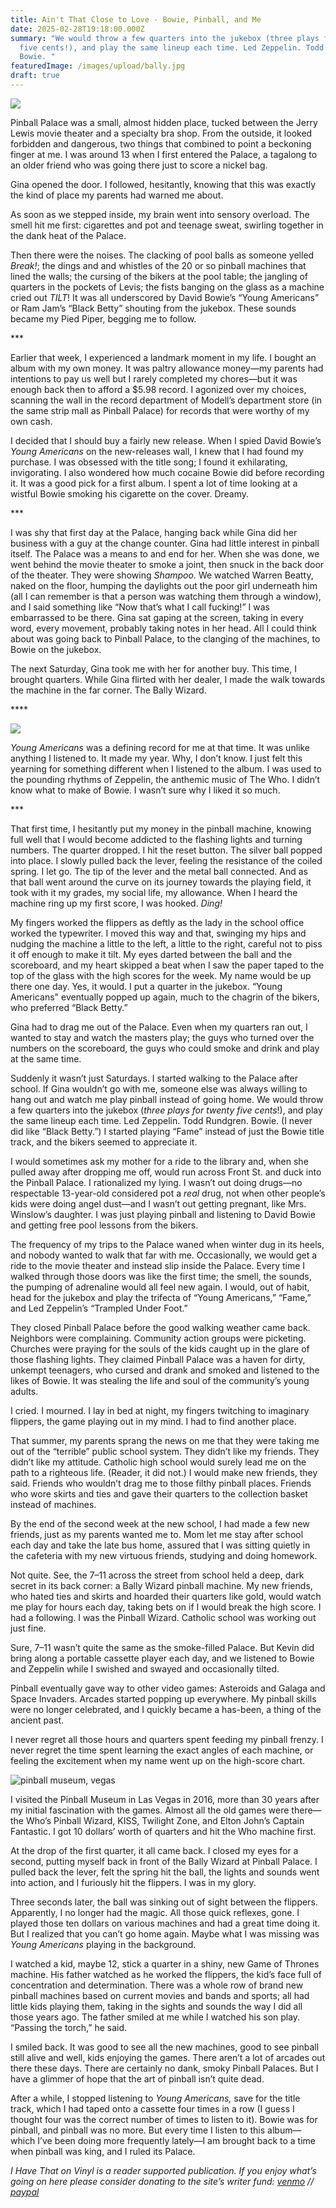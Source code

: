 ```yaml
---
title: Ain't That Close to Love - Bowie, Pinball, and Me
date: 2025-02-28T19:18:00.000Z
summary: "We would throw a few quarters into the jukebox (three plays for twenty
  five cents!), and play the same lineup each time. Led Zeppelin. Todd Rundgren.
  Bowie. "
featuredImage: /images/upload/bally.jpg
draft: true
---
```



![](/images/upload/bally.jpg)

Pinball Palace was a small, almost hidden place, tucked between the Jerry Lewis movie theater and a specialty bra shop. From the outside, it looked forbidden and dangerous, two things that combined to point a beckoning finger at me. I was around 13 when I first entered the Palace, a tagalong to an older friend who was going there just to score a nickel bag.

Gina opened the door. I followed, hesitantly, knowing that this was exactly the kind of place my parents had warned me about.

As soon as we stepped inside, my brain went into sensory overload. The smell hit me first: cigarettes and pot and teenage sweat, swirling together in the dank heat of the Palace.

Then there were the noises. The clacking of pool balls as someone yelled *Break!*; the dings and and whistles of the 20 or so pinball machines that lined the walls; the cursing of the bikers at the pool table; the jangling of quarters in the pockets of Levis; the fists banging on the glass as a machine cried out *TILT*! It was all underscored by David Bowie’s “Young Americans” or Ram Jam’s “Black Betty” shouting from the jukebox. These sounds became my Pied Piper, begging me to follow.

\*\**

Earlier that week, I experienced a landmark moment in my life. I bought an album with my own money. It was paltry allowance money—my parents had intentions to pay us well but I rarely completed my chores—but it was enough back then to afford a $5.98 record. I agonized over my choices, scanning the wall in the record department of Modell’s department store (in the same strip mall as Pinball Palace) for records that were worthy of my own cash.

I decided that I should buy a fairly new release. When I spied David Bowie’s *Young Americans* on the new-releases wall, I knew that I had found my purchase. I was obsessed with the title song; I found it exhilarating, invigorating. I also wondered how much cocaine Bowie did before recording it. It was a good pick for a first album. I spent a lot of time looking at a wistful Bowie smoking his cigarette on the cover. Dreamy.

\*\**

I was shy that first day at the Palace, hanging back while Gina did her business with a guy at the change counter. Gina had little interest in pinball itself. The Palace was a means to and end for her. When she was done, we went behind the movie theater to smoke a joint, then snuck in the back door of the theater. They were showing *Shampoo.* We watched Warren Beatty, naked on the floor, humping the daylights out the poor girl underneath him (all I can remember is that a person was watching them through a window), and I said something like “Now that’s what I call fucking!” I was embarrassed to be there. Gina sat gaping at the screen, taking in every word, every movement, probably taking notes in her head. All I could think about was going back to Pinball Palace, to the clanging of the machines, to Bowie on the jukebox.

The next Saturday, Gina took me with her for another buy. This time, I brought quarters. While Gina flirted with her dealer, I made the walk towards the machine in the far corner. The Bally Wizard.

\*\*\*\*

![](/images/upload/bowie.jpg)

*Young Americans* was a defining record for me at that time. It was unlike anything I listened to. It made my year. Why, I don’t know. I just felt this yearning for something different when I listened to the album. I was used to the pounding rhythms of Zeppelin, the anthemic music of The Who. I didn’t know what to make of Bowie. I wasn’t sure why I liked it so much.

\*\**

That first time, I hesitantly put my money in the pinball machine, knowing full well that I would become addicted to the flashing lights and turning numbers. The quarter dropped. I hit the reset button. The silver ball popped into place. I slowly pulled back the lever, feeling the resistance of the coiled spring. I let go. The tip of the lever and the metal ball connected. And as that ball went around the curve on its journey towards the playing field, it took with it my grades, my social life, my allowance. When I heard the machine ring up my first score, I was hooked. *Ding!*

My fingers worked the flippers as deftly as the lady in the school office worked the typewriter. I moved this way and that, swinging my hips and nudging the machine a little to the left, a little to the right, careful not to piss it off enough to make it tilt. My eyes darted between the ball and the scoreboard, and my heart skipped a beat when I saw the paper taped to the top of the glass with the high scores for the week. My name would be up there one day. Yes, it would. I put a quarter in the jukebox. “Young Americans" eventually popped up again, much to the chagrin of the bikers, who preferred “Black Betty.”

Gina had to drag me out of the Palace. Even when my quarters ran out, I wanted to stay and watch the masters play; the guys who turned over the numbers on the scoreboard, the guys who could smoke and drink and play at the same time.

Suddenly it wasn’t just Saturdays. I started walking to the Palace after school. If Gina wouldn’t go with me, someone else was always willing to hang out and watch me play pinball instead of going home. We would throw a few quarters into the jukebox (*three plays for twenty five cents*!), and play the same lineup each time. Led Zeppelin. Todd Rundgren. Bowie.  (I never did like “Black Betty.”) I started playing “Fame” instead of just the Bowie title track, and the bikers seemed to appreciate it.

I would sometimes ask my mother for a ride to the library and, when she pulled away after dropping me off, would run across Front St. and duck into the Pinball Palace. I rationalized my lying. I wasn’t out doing drugs—no respectable 13-year-old considered pot a *real* drug, not when other people’s kids were doing angel dust—and I wasn’t out getting pregnant, like Mrs. Winslow’s daughter. I was just playing pinball and listening to David Bowie and getting free pool lessons from the bikers.

The frequency of my trips to the Palace waned when winter dug in its heels, and nobody wanted to walk that far with me. Occasionally, we would get a ride to the movie theater and instead slip inside the Palace. Every time I walked through those doors was like the first time; the smell, the sounds, the pumping of adrenaline would all feel new again. I would, out of habit, head for the jukebox and play the trifecta of “Young Americans,” “Fame,” and Led Zeppelin’s “Trampled Under Foot.”

They closed Pinball Palace before the good walking weather came back. Neighbors were complaining. Community action groups were picketing. Churches were praying for the souls of the kids caught up in the glare of those flashing lights. They claimed Pinball Palace was a haven for dirty, unkempt teenagers, who cursed and drank and smoked and listened to the likes of Bowie. It was stealing the life and soul of the community’s young adults.

I cried. I mourned. I lay in bed at night, my fingers twitching to imaginary flippers, the game playing out in my mind. I had to find another place.

That summer, my parents sprang the news on me that they were taking me out of the “terrible” public school system. They didn’t like my friends. They didn’t like my attitude. Catholic high school would surely lead me on the path to a righteous life. (Reader, it did not.) I would make new friends, they said. Friends who wouldn’t drag me to those filthy pinball places. Friends who wore skirts and ties and gave their quarters to the collection basket instead of machines.

By the end of the second week at the new school, I had made a few new friends, just as my parents wanted me to. Mom let me stay after school each day and take the late bus home, assured that I was sitting quietly in the cafeteria with my new virtuous friends, studying and doing homework.

Not quite. See, the 7–11 across the street from school held a deep, dark secret in its back corner: a Bally Wizard pinball machine. My new friends, who hated ties and skirts and hoarded their quarters like gold, would watch me play for hours each day, taking bets on if I would break the high score. I had a following. I was the Pinball Wizard. Catholic school was working out just fine.

Sure, 7–11 wasn’t quite the same as the smoke-filled Palace. But Kevin did bring along a portable cassette player each day, and we listened to Bowie and Zeppelin while I swished and swayed and occasionally tilted.

Pinball eventually gave way to other video games: Asteroids and Galaga and Space Invaders. Arcades started popping up everywhere. My pinball skills were no longer celebrated, and I quickly became a has-been, a thing of the ancient past.

I never regret all those hours and quarters spent feeding my pinball frenzy. I never regret the time spent learning the exact angles of each machine, or feeling the excitement when my name went up on the high-score chart.

![pinball museum, vegas](/images/upload/pbv.jpg "pinball museum, vegas")

I visited the Pinball Museum in Las Vegas in 2016, more than 30 years after my initial fascination with the games. Almost all the old games were there—the Who’s Pinball Wizard, KISS, Twilight Zone, and Elton John’s Captain Fantastic. I got 10 dollars’ worth of quarters and hit the Who machine first.

At the drop of the first quarter, it all came back. I closed my eyes for a second, putting myself back in front of the Bally Wizard at Pinball Palace. I pulled back the lever, felt the spring hit the ball, the lights and sounds went into action, and I furiously hit the flippers. I was in my glory.

Three seconds later, the ball was sinking out of sight between the flippers. Apparently, I no longer had the magic. All those quick reflexes, gone. I played those ten dollars on various machines and had a great time doing it. But I realized that you can’t go home again. Maybe what I was missing was *Young Americans* playing in the background.

I watched a kid, maybe 12, stick a quarter in a shiny, new Game of Thrones machine. His father watched as he worked the flippers, the kid’s face full of concentration and determination. There was a whole row of brand new pinball machines based on current movies and bands and sports; all had little kids playing them, taking in the sights and sounds the way I did all those years ago. The father smiled at me while I watched his son play. “Passing the torch,” he said.

I smiled back. It was good to see all the new machines, good to see pinball still alive and well, kids enjoying the games. There aren’t a lot of arcades out there these days. There are certainly no dank, smoky Pinball Palaces. But I have a glimmer of hope that the art of pinball isn’t quite dead.

After a while, I stopped listening to *Young Americans,* save for the title track, which I had taped onto a cassette four times in a row (I guess I thought four was the correct number of times to listen to it). Bowie was for pinball, and pinball was no more. But every time I listen to this album—which I’ve been doing more frequently lately—I am brought back to a time when pinball was king, and I ruled its Palace.

*I Have That on Vinyl is a reader supported publication. If you enjoy what’s going on here please consider donating to the site’s writer fund: [venmo](https://account.venmo.com/u/Michele-Catalano2659) // [paypal](https://www.paypal.com/paypalme/goingitaloneny?country.x=US&locale.x=en_US)*
